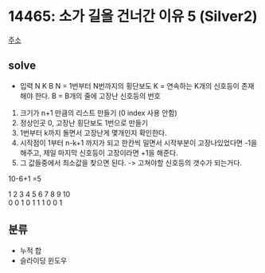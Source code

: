 # 14465: 소가 길을 건너간 이유 5 (Silver2)
[주소](https://www.acmicpc.net/problem/14465)

## solve

- 입력
N K B 
N = 1번부터 N번까지의 횡단보도
K = 연속하는 K개의 신호등이 존재해야 한다.
B = B개의 줄에 고장난 신호등의 번호

1. 크기가 n+1 만큼의 리스트 만들기 (0 index 사용 안함)
2. 정상인곳 0, 고장난 횡단보도 1번으로 만들기
3. 1번부터 k까지 돌면서 고장난게 몇개인지 확인한다.
4. 시작점이 1부터  n-k+1 까지가 되고 한칸씩 밀면서 시작부분이 고장나있었다면 -1을 해주고, 제일 마지막 신호등이 고장이라면 +1을 해준다.
5. 그 값들중에서 최소값을 찾으면 된다. -> 고쳐야할 신호등의 갯수가 되는거다.

10-6+1 =5

1   2   3   4   5   6   7   8   9   10  
0   0   1   0   1   1   1   0   0   1  



## 분류

- 누적 합
- 슬라이딩 윈도우